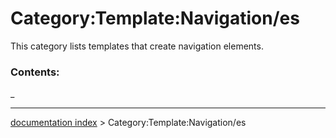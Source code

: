 # Category:Template:Navigation/es
This category lists templates that create navigation elements.

### Contents:

_

---
[documentation index](../README.md) > Category:Template:Navigation/es
